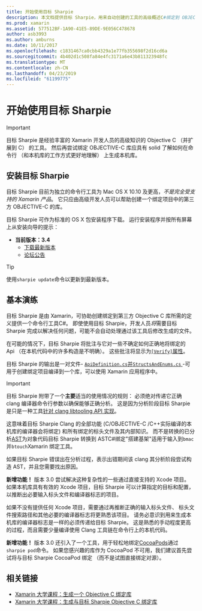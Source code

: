 ```yaml
---
title: 开始使用目标 Sharpie
description: 本文档提供目标 Sharpie，用来自动创建的工具的高级概述C#绑定到 OBJECTIVE-C 代码。
ms.prod: xamarin
ms.assetid: 577512BF-1A90-41E5-89DE-9E056C478678
author: asb3993
ms.author: amburns
ms.date: 10/11/2017
ms.openlocfilehash: c1831467ca0cbb4329a1e77fb355698f2d16cd6a
ms.sourcegitcommit: 4b402d1c508fa84e4fc3171a6e43b811323948fc
ms.translationtype: MT
ms.contentlocale: zh-CN
ms.lasthandoff: 04/23/2019
ms.locfileid: "61199775"
---
```

# <a name="getting-started-with-objective-sharpie"></a>开始使用目标 Sharpie

> [!IMPORTANT]
> 目标 Sharpie 是经验丰富的 Xamarin 开发人员的高级知识的 Objective C （并扩展到 C） 的工具。 然后再尝试绑定 OBJECTIVE-C 库应具有 solid 了解如何在命令行 （和本机库的工作方式更好地理解） 上生成本机库。

<a name="installing" />

## <a name="installing-objective-sharpie"></a>安装目标 Sharpie

目标 Sharpie 目前为独立的命令行工具为 Mac OS X 10.10 及更高，_不是完全受支持的 Xamarin 产品_。 它只应由高级开发人员可以帮助创建一个绑定项目中的第三方 OBJECTIVE-C 的库。

目标 Sharpie 可作为标准的 OS X 包安装程序下载。
运行安装程序并按所有屏幕上从安装向导的提示：

- **当前版本：3.4**
  - [下载最新版本](https://dl.xamarin.com/objective-sharpie/ObjectiveSharpie.pkg)
  - [论坛公告](https://forums.xamarin.com/discussion/104800/objective-sharpie-3-4)

> [!TIP]
> 使用`sharpie update`命令以更新到最新版本。

## <a name="basic-walkthrough"></a>基本演练

目标 Sharpie 是由 Xamarin，可协助创建绑定到第三方 Objective C 库所需的定义提供一个命令行工具C#。
即使使用目标 Sharpie，开发人员*将*需要目标 Sharpie 完成以解决任何问题，可能不会自动处理通过该工具后修改生成的文件。

在可能的情况下，目标 Sharpie 将批注与它对一些不确定如何正确地将绑定的 Api （在本机代码中的许多构造是不明确）。
这些批注将显示为[`[Verify]`属性](~/cross-platform/macios/binding/objective-sharpie/platform/verify.md)。

目标 Sharpie 的输出是一对文件- [ `ApiDefinition.cs`并`StructsAndEnums.cs` ](~/cross-platform/macios/binding/objective-sharpie/platform/apidefinitions-structsandenums.md) -可用于创建绑定项目编译到一个库，可以使用 Xamarin 应用程序中。

> [!IMPORTANT]
> 目标 Sharpie 附带了一个**主要**适当的使用情况的规则： 必须绝对传递它正确 clang 编译器命令行参数以确保能够正确分析。 这是因为分析阶段目标 Sharpie 是只是一种工具[针对 clang libtooling API 实现](http://clang.llvm.org/docs/LibTooling.html)。

这意味着目标 Sharpie Clang 的全部功能 (C/OBJECTIVE-C /C++实际编译的本机库的编译器会将绑定) 和所有绑定的标头文件及其内部知识。
而不是转换的已分析[AST](https://en.wikipedia.org/wiki/Abstract_syntax_tree)为对象代码目标 Sharpie 转换到 ASTC#绑定"搭建基架"适用于输入到`bmac`并`btouch`Xamarin 绑定工具。

如果目标 Sharpie 错误出在分析过程，表示出错期间该 clang 其分析阶段尝试构造 AST，并且您需要找出原因。

**新增功能！** 版本 3.0 尝试解决这种复杂性的一些通过直接支持的 Xcode 项目。 如果本机库具有有效的 Xcode 项目，目标 Sharpie 可以计算指定的目标和配置，以推断出必要输入标头文件和编译器标志的项目。

如果不没有提供任何 Xcode 项目，需要通过再推断正确的输入标头文件、 标头文件搜索路径和其他必要的编译器标志将更熟悉该项目。 请务必意识到用来生成本机库的编译器标志是一样的必须传递给目标 Sharpie。 这是熟悉的手动程度更高的过程，而且需要少量编译使用 Clang 工具链在命令行上的本机代码。

**新增功能！** 版本 3.0 还引入了一个工具，用于轻松地绑定[CocoaPods](https://cocoapods.org)通过`sharpie pod`命令。
如果您感兴趣的库作为 CocoaPod 不可用，我们建议首先尝试将与目标 Sharpie CocoaPod 绑定 （而不是试图直接绑定对源）。

## <a name="related-links"></a>相关链接

- [Xamarin 大学课程：生成一个 Objective C 绑定库](https://university.xamarin.com/classes/track/all#building-an-objective-c-bindings-library)
- [Xamarin 大学课程：生成与目标 Sharpie Objective C 绑定库](https://university.xamarin.com/classes/track/all#build-an-objective-c-bindings-library-with-objective-sharpie)